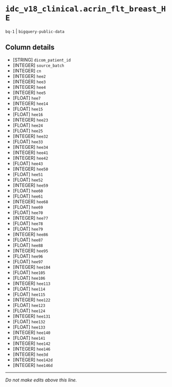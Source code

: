 # `idc_v18_clinical.acrin_flt_breast_HE`
`bq-1` | `bigquery-public-data`

## Column details
* [STRING]    `dicom_patient_id`
* [INTEGER]   `source_batch`
* [INTEGER]   `cn`
* [INTEGER]   `hee2`
* [INTEGER]   `hee3`
* [INTEGER]   `hee4`
* [INTEGER]   `hee5`
* [FLOAT]     `hee7`
* [INTEGER]   `hee14`
* [FLOAT]     `hee15`
* [FLOAT]     `hee16`
* [INTEGER]   `hee23`
* [FLOAT]     `hee24`
* [FLOAT]     `hee25`
* [INTEGER]   `hee32`
* [FLOAT]     `hee33`
* [INTEGER]   `hee34`
* [INTEGER]   `hee41`
* [INTEGER]   `hee42`
* [FLOAT]     `hee43`
* [INTEGER]   `hee50`
* [FLOAT]     `hee51`
* [FLOAT]     `hee52`
* [INTEGER]   `hee59`
* [FLOAT]     `hee60`
* [FLOAT]     `hee61`
* [INTEGER]   `hee68`
* [FLOAT]     `hee69`
* [FLOAT]     `hee70`
* [INTEGER]   `hee77`
* [FLOAT]     `hee78`
* [FLOAT]     `hee79`
* [INTEGER]   `hee86`
* [FLOAT]     `hee87`
* [FLOAT]     `hee88`
* [INTEGER]   `hee95`
* [FLOAT]     `hee96`
* [FLOAT]     `hee97`
* [INTEGER]   `hee104`
* [FLOAT]     `hee105`
* [FLOAT]     `hee106`
* [INTEGER]   `hee113`
* [FLOAT]     `hee114`
* [FLOAT]     `hee115`
* [INTEGER]   `hee122`
* [FLOAT]     `hee123`
* [FLOAT]     `hee124`
* [INTEGER]   `hee131`
* [FLOAT]     `hee132`
* [FLOAT]     `hee133`
* [INTEGER]   `hee140`
* [FLOAT]     `hee141`
* [INTEGER]   `hee142`
* [INTEGER]   `hee146`
* [INTEGER]   `hee3d`
* [INTEGER]   `hee142d`
* [INTEGER]   `hee146d`

-------------------------------------------------------------------------------
*Do not make edits above this line.*
